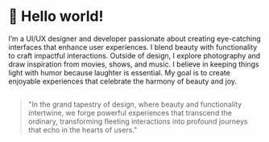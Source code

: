 # 👋 Hello world!

I’m a UI/UX designer and developer passionate about creating eye-catching interfaces that enhance user experiences. I blend beauty with functionality to craft impactful interactions. Outside of design, I explore photography and draw inspiration from movies, shows, and music. I believe in keeping things light with humor because laughter is essential. My goal is to create enjoyable experiences that celebrate the harmony of beauty and joy.

##

> "In the grand tapestry of design, where beauty and functionality intertwine, we forge powerful experiences that transcend the ordinary, transforming fleeting interactions into profound journeys that echo in the hearts of users."

